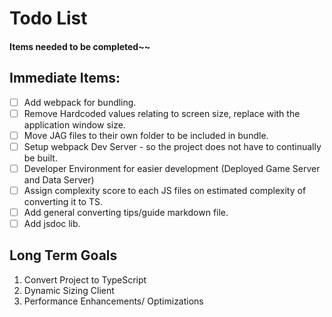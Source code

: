 # Todo List
#### Items needed to be completed~~

## Immediate Items:

 - [ ] Add webpack for bundling.
 - [ ] Remove Hardcoded values relating to screen size, replace with the application window size.
 - [ ] Move JAG files to their own folder to be included in bundle.
 - [ ] Setup webpack Dev Server - so the project does not have to continually be built.
 - [ ] Developer Environment for easier development (Deployed Game Server and Data Server)
 - [ ] Assign complexity score to each JS files on estimated complexity of converting it to TS.
 - [ ] Add general converting tips/guide markdown file.
 - [ ] Add jsdoc lib.

## Long Term Goals

 1. Convert Project to TypeScript
 2. Dynamic Sizing Client
 3. Performance Enhancements/ Optimizations

